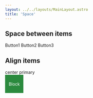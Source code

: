 ```yaml
---
layout: ../../layouts/MainLayout.astro
title: 'Space'
---
```


## Space between items

<cc-space size="10" direction="vertical">
  <div>
    <cc-radio-group label="Direction" name="direction" onchange="directionChange(this.value)">
      <cc-radio label="horizontal" value="horizontal" checked></cc-radio>
      <cc-radio label="vertical" value="vertical" ></cc-radio>
    </cc-radio-group>
  </div>
  <div>
    <cc-radio-group label="Size" name="size" onchange="sizeChange(this.value)">
      <cc-radio label="small" value="small"></cc-radio>
      <cc-radio label="middle" value="middle" checked></cc-radio>
      <cc-radio label="large" value="large"></cc-radio>
      <cc-radio label="customize" value="customize"></cc-radio>
    </cc-radio-group>
  </div>
  <div id="custom-size-slider" style="display: none" >
    <input type="range" />
  </div>
  <div class="preview">
    <cc-space id="cc-space-preview1" size="10" justify="space-between">
      <cc-button>Button1</cc-button>
      <cc-button>Button2</cc-button>
      <cc-button>Button3</cc-button>
    </cc-space>
  </div>
</cc-space>

## Align items

<div>
  <cc-radio-group label="Justify" name="justify" onchange="alignChange(this.value)">
    <cc-radio label="start" value="start"></cc-radio>
    <cc-radio label="end" value="end"></cc-radio>
    <cc-radio label="center" value="center" checked></cc-radio>
    <cc-radio label="baseline" value="baseline"></cc-radio>
  </cc-radio-group>
</div>
<div class="preview">
  <cc-space id="cc-space-preview2" size="10" align="center">
    <span>center</span>
    <cc-button theme="primary" style="height: 40px">primary</cc-button>
    <span style="display: block; height: 60px; width: 60px; background-color: #2b8a3e; color: white; display: grid; place-content: center">Block</span>
  </cc-space>
</div>
<script>
  const prevRef = document.querySelector("#cc-space-preview1");
  const prevRef2 = document.querySelector("#cc-space-preview2");
  const customSizeSlider = document.querySelector("#custom-size-slider");
  const sliderInputRef = document.querySelector("#custom-size-slider input");
  sliderInputRef.setAttribute("value", prevRef.getAttribute("size"));
  customSizeSlider.addEventListener("input", (event) => {
    prevRef.setAttribute("size", event.target.value);
  });
  function directionChange(value) {
    prevRef.setAttribute("direction", value);
  }
  function sizeChange(value) {
    if (value === "customize") {
      customSizeSlider.style.display = "block";
      return;
    }
    customSizeSlider.style.display = "none";
    prevRef.setAttribute("size", value);
    sliderInputRef.setAttribute("value", value);
  } 
  function alignChange(value) {
    prevRef2.setAttribute("align", value); 
  }

</script>


